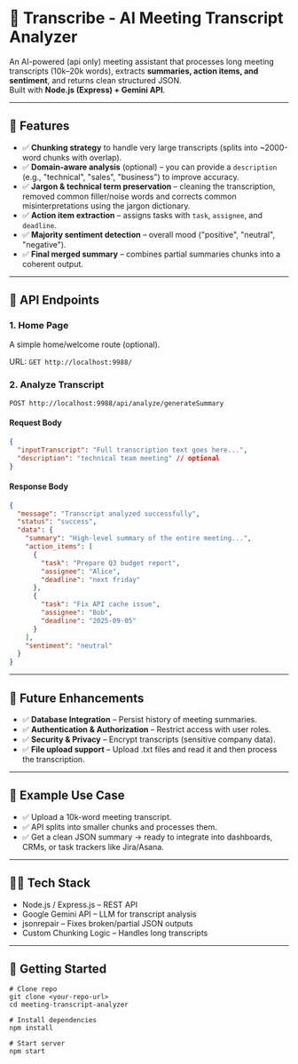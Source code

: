 # 📝 Transcribe - AI Meeting Transcript Analyzer

An AI-powered (api only) meeting assistant that processes long meeting transcripts (10k–20k words), extracts **summaries, action items, and sentiment**, and returns clean structured JSON.  
Built with **Node.js (Express) + Gemini API**.

---

## 🚀 Features

- ✅ **Chunking strategy** to handle very large transcripts (splits into ~2000-word chunks with overlap).
- ✅ **Domain-aware analysis** (optional) – you can provide a `description` (e.g., "technical", "sales", "business") to improve accuracy.
- ✅ **Jargon & technical term preservation** – cleaning the transcription, removed common filler/noise words and corrects common misinterpretations using the jargon dictionary.
- ✅ **Action item extraction** – assigns tasks with `task`, `assignee`, and `deadline`.
- ✅ **Majority sentiment detection** – overall mood ("positive", "neutral", "negative").
- ✅ **Final merged summary** – combines partial summaries chunks into a coherent output.

---

## 📡 API Endpoints

### 1. Home Page

A simple home/welcome route (optional).

URL: `GET http://localhost:9988/`

### 2. Analyze Transcript

`POST http://localhost:9988/api/analyze/generateSummary`

#### Request Body

```json
{
  "inputTranscript": "Full transcription text goes here...",
  "description": "technical team meeting" // optional
}
```

#### Response Body

```json
{
  "message": "Transcript analyzed successfully",
  "status": "success",
  "data": {
    "summary": "High-level summary of the entire meeting...",
    "action_items": [
      {
        "task": "Prepare Q3 budget report",
        "assignee": "Alice",
        "deadline": "next friday"
      },
      {
        "task": "Fix API cache issue",
        "assignee": "Bob",
        "deadline": "2025-09-05"
      }
    ],
    "sentiment": "neutral"
  }
}
```

---

## 📌 Future Enhancements

- ✅ **Database Integration** – Persist history of meeting summaries.
- ✅ **Authentication & Authorization** – Restrict access with user roles.
- ✅ **Security & Privacy** – Encrypt transcripts (sensitive company data).
- ✅ **File upload support** – Upload .txt files and read it and then process the transcription.

---

## 📂 Example Use Case

- ✅ Upload a 10k-word meeting transcript.
- ✅ API splits into smaller chunks and processes them.
- ✅ Get a clean JSON summary → ready to integrate into dashboards, CRMs, or task trackers like Jira/Asana.

---

## 🧑‍💻 Tech Stack

- Node.js / Express.js – REST API
- Google Gemini API – LLM for transcript analysis
- jsonrepair – Fixes broken/partial JSON outputs
- Custom Chunking Logic – Handles long transcripts

---

## 🏁 Getting Started

```
# Clone repo
git clone <your-repo-url>
cd meeting-transcript-analyzer

# Install dependencies
npm install

# Start server
npm start
```
